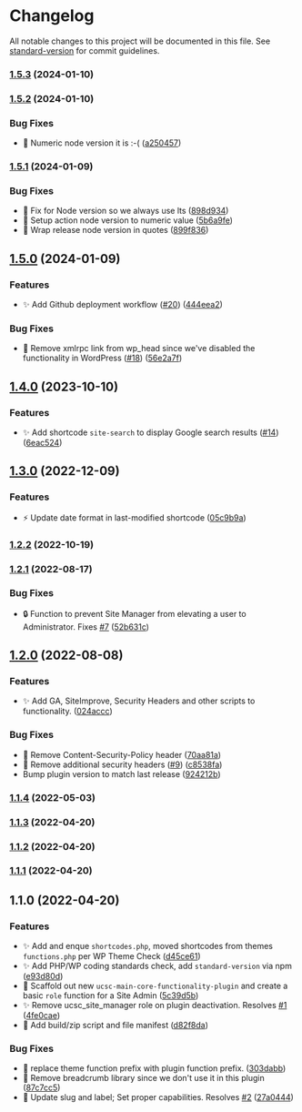 # Changelog

All notable changes to this project will be documented in this file. See [standard-version](https://github.com/conventional-changelog/standard-version) for commit guidelines.

### [1.5.3](https://github.com/ucsc/ucsc-custom-functionality/compare/v1.5.2...v1.5.3) (2024-01-10)

### [1.5.2](https://github.com/ucsc/ucsc-custom-functionality/compare/v1.5.1...v1.5.2) (2024-01-10)


### Bug Fixes

* 🐛 Numeric node version it is :-( ([a250457](https://github.com/ucsc/ucsc-custom-functionality/commit/a2504573b19f0675bc5a1559a1cc3de9f5fbd11f))

### [1.5.1](https://github.com/ucsc/ucsc-custom-functionality/compare/v1.5.0...v1.5.1) (2024-01-09)


### Bug Fixes

* 🐛 Fix for Node version so we always use lts ([898d934](https://github.com/ucsc/ucsc-custom-functionality/commit/898d93428bd80c5e91e93b3b761f4d6d87865c39))
* 🐛 Setup action node version to numeric value ([5b6a9fe](https://github.com/ucsc/ucsc-custom-functionality/commit/5b6a9fe26181cd4fc300afa227db56fced4b6b76))
* 🐛 Wrap release node version in quotes ([899f836](https://github.com/ucsc/ucsc-custom-functionality/commit/899f836d0822297ce00482cd17bb03cc5314be6e))

## [1.5.0](https://github.com/ucsc/ucsc-custom-functionality/compare/v1.4.0...v1.5.0) (2024-01-09)


### Features

* ✨ Add Github deployment workflow ([#20](https://github.com/ucsc/ucsc-custom-functionality/issues/20)) ([444eea2](https://github.com/ucsc/ucsc-custom-functionality/commit/444eea26689a0c4f045749f90ea16860660bb2a7))


### Bug Fixes

* 🐛 Remove xmlrpc link from wp_head since we've disabled the functionality in WordPress ([#18](https://github.com/ucsc/ucsc-custom-functionality/issues/18)) ([56e2a7f](https://github.com/ucsc/ucsc-custom-functionality/commit/56e2a7fe9189863d60815fa96197075043ab4651))

## [1.4.0](https://github.com/ucsc/ucsc-custom-functionality/compare/v1.3.0...v1.4.0) (2023-10-10)


### Features

* ✨ Add shortcode `site-search` to display Google search results ([#14](https://github.com/ucsc/ucsc-custom-functionality/issues/14)) ([6eac524](https://github.com/ucsc/ucsc-custom-functionality/commit/6eac5248b9fa6bf040cc7d90fdb00bfe007f7d06))

## [1.3.0](https://github.com/ucsc/ucsc-custom-functionality/compare/v1.2.2...v1.3.0) (2022-12-09)


### Features

* ⚡️ Update date format in last-modified shortcode ([05c9b9a](https://github.com/ucsc/ucsc-custom-functionality/commit/05c9b9a3bdea34fcaef9bfdde446c71608c09ac8))

### [1.2.2](https://github.com/ucsc/ucsc-custom-functionality/compare/v1.2.1...v1.2.2) (2022-10-19)

### [1.2.1](https://github.com/ucsc/ucsc-custom-functionality/compare/v1.2.0...v1.2.1) (2022-08-17)


### Bug Fixes

* :lock: Function to prevent Site Manager from elevating a user to Administrator. Fixes [#7](https://github.com/ucsc/ucsc-custom-functionality/issues/7) ([52b631c](https://github.com/ucsc/ucsc-custom-functionality/commit/52b631c3e8815cd5a6437d3cfd38d4de785efdc4))

## [1.2.0](https://github.com/ucsc/ucsc-custom-functionality/compare/v1.1.4...v1.2.0) (2022-08-08)


### Features

* :sparkles: Add GA, SiteImprove, Security Headers and other scripts to functionality. ([024accc](https://github.com/ucsc/ucsc-custom-functionality/commit/024accc55a722a2a95dfa243b29d932c86842352))


### Bug Fixes

* 🐛 Remove Content-Security-Policy header ([70aa81a](https://github.com/ucsc/ucsc-custom-functionality/commit/70aa81aa0d3866d56df3abbb8e6fb29005cedc75))
* 📝 Remove additional security headers ([#9](https://github.com/ucsc/ucsc-custom-functionality/issues/9)) ([c8538fa](https://github.com/ucsc/ucsc-custom-functionality/commit/c8538fadac3d90c96ab5785c98826d0f2b075e9e))
* Bump plugin version to match last release ([924212b](https://github.com/ucsc/ucsc-custom-functionality/commit/924212b4e64497530741231ebb9b38838e2e3b0c))

### [1.1.4](https://github.com/ucsc/ucsc-custom-functionality/compare/v1.1.3...v1.1.4) (2022-05-03)

### [1.1.3](https://github.com/ucsc/ucsc-custom-functionality/compare/v1.1.2...v1.1.3) (2022-04-20)

### [1.1.2](https://github.com/ucsc/ucsc-custom-functionality/compare/v1.1.1...v1.1.2) (2022-04-20)

### [1.1.1](https://github.com/ucsc/ucsc-custom-functionality/compare/v1.1.0...v1.1.1) (2022-04-20)

## 1.1.0 (2022-04-20)


### Features

* :sparkles: Add and enque `shortcodes.php`, moved shortcodes from themes `functions.php` per WP Theme Check ([d45ce61](https://github.com/ucsc/ucsc-custom-functionality/commit/d45ce613310ef6ce80cc4b914d0b76b44f233cf5))
* :sparkles: Add PHP/WP coding standards check, add `standard-version` via npm ([e93d80d](https://github.com/ucsc/ucsc-custom-functionality/commit/e93d80da52660203bb2239d4276aa97350886703))
* :tada: Scaffold out new `ucsc-main-core-functionality-plugin` and create a basic `role` function for a Site Admin ([5c39d5b](https://github.com/ucsc/ucsc-custom-functionality/commit/5c39d5b66a4f99ab87c4181e13557105585b5229))
* ✨ Remove ucsc_site_manager role on plugin deactivation. Resolves [#1](https://github.com/ucsc/ucsc-custom-functionality/issues/1) ([4fe0cae](https://github.com/ucsc/ucsc-custom-functionality/commit/4fe0caef6c3e1551ed1c32cc8e042f4db6ae26f0))
* 🚀 Add build/zip script and file manifest ([d82f8da](https://github.com/ucsc/ucsc-custom-functionality/commit/d82f8da4c4ae2a659edff292233338d395a3b8fd))


### Bug Fixes

* :art: replace theme function prefix with plugin function prefix. ([303dabb](https://github.com/ucsc/ucsc-custom-functionality/commit/303dabb8abaa01585bedf8e3007418e647d5d5ab))
* 🐛 Remove breadcrumb library since we don't use it in this plugin ([87c7cc5](https://github.com/ucsc/ucsc-custom-functionality/commit/87c7cc5c06de5a0fdf1b7e06832d40813da6e2eb))
* 🐛 Update slug and label; Set proper capabilities. Resolves [#2](https://github.com/ucsc/ucsc-custom-functionality/issues/2) ([27a0444](https://github.com/ucsc/ucsc-custom-functionality/commit/27a0444dc7baff899d6c31a493dcf79086548e92))
